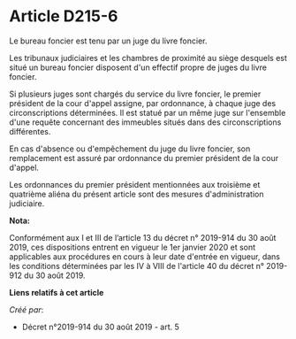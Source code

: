 # Article D215-6

Le bureau foncier est tenu par un juge du livre foncier.

Les tribunaux judiciaires et les chambres de proximité au siège desquels est situé un bureau foncier disposent d'un effectif
propre de juges du livre foncier.

Si plusieurs juges sont chargés du service du livre foncier, le premier président de la cour d'appel assigne, par ordonnance,
à chaque juge des circonscriptions déterminées. Il est statué par un même juge sur l'ensemble d'une requête concernant des
immeubles situés dans des circonscriptions différentes.

En cas d'absence ou d'empêchement du juge du livre foncier, son remplacement est assuré par ordonnance du premier président
de la cour d'appel.

Les ordonnances du premier président mentionnées aux troisième et quatrième aliéna du présent article sont des mesures
d'administration judiciaire.

**Nota:**

Conformément aux I et III de l’article 13 du décret n° 2019-914 du 30 août 2019, ces dispositions entrent en vigueur le 1er
janvier 2020 et sont applicables aux procédures en cours à leur date d'entrée en vigueur, dans les conditions déterminées par
les IV à VIII de l'article 40 du décret n° 2019-912 du 30 août 2019.

**Liens relatifs à cet article**

_Créé par_:

  - Décret n°2019-914 du 30 août 2019 - art. 5
